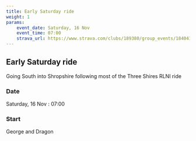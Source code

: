 ```yaml
---
title: Early Saturday ride
weight: 1
params:
    event_date: Saturday, 16 Nov
    event_time: 07:00
    strava_url: https://www.strava.com/clubs/189380/group_events/1840418
---
```


## Early Saturday ride 

Going South into Shropshire following most of the Three Shires RLNI ride

### Date

Saturday, 16 Nov : 07:00

### Start

George and Dragon


